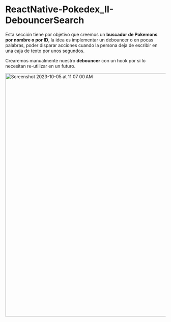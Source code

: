 # ReactNative-Pokedex_II-DebouncerSearch

Esta sección tiene por objetivo que creemos un **buscador de Pokemons por nombre o por ID**, la idea es implementar un debouncer o en pocas palabras, poder disparar acciones cuando la persona deja de escribir en una caja de texto por unos segundos.

Crearemos manualmente nuestro **debouncer** con un hook por si lo necesitan re-utilizar en un futuro.


<img width="762" alt="Screenshot 2023-10-05 at 11 07 00 AM" src="https://github.com/manuels-bts/ReactNative-Pokedex_II-DebouncerSearch/assets/116088500/bae30a69-aa31-419e-9579-ef0ce8ba563f">
